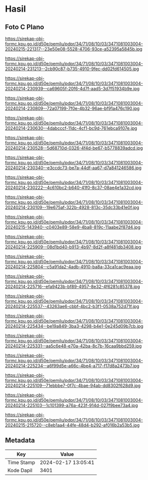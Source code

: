 # Hasil

## Foto C Plano

https://sirekap-obj-formc.kpu.go.id/d50e/pemilu/pdpr/34/71/08/10/03/3471081003004-20240215-221317--23e50e08-5528-4706-93ce-a52395a5845b.jpg

https://sirekap-obj-formc.kpu.go.id/d50e/pemilu/pdpr/34/71/08/10/03/3471081003004-20240214-231213--2cb90c87-b735-4910-9fec-dd02fd614505.jpg

https://sirekap-obj-formc.kpu.go.id/d50e/pemilu/pdpr/34/71/08/10/03/3471081003004-20240214-230939--ca69605f-20f6-4d7f-aad5-3d7f51934b9e.jpg

https://sirekap-obj-formc.kpu.go.id/d50e/pemilu/pdpr/34/71/08/10/03/3471081003004-20240214-230809--72a07199-7f0e-4b32-96ae-bf91a476c190.jpg

https://sirekap-obj-formc.kpu.go.id/d50e/pemilu/pdpr/34/71/08/10/03/3471081003004-20240214-230630--4dabcccf-11dc-4cf1-bc9d-761ebca9107e.jpg

https://sirekap-obj-formc.kpu.go.id/d50e/pemilu/pdpr/34/71/08/10/03/3471081003004-20240214-230528--5d68710d-0326-4f4d-be67-b5778839adcd.jpg

https://sirekap-obj-formc.kpu.go.id/d50e/pemilu/pdpr/34/71/08/10/03/3471081003004-20240214-230340--e3ccdc73-be7a-44df-aa67-d7a841246586.jpg

https://sirekap-obj-formc.kpu.go.id/d50e/pemilu/pdpr/34/71/08/10/03/3471081003004-20240214-230222--4c610bc2-b640-41f0-8c37-08ae4e1a32cd.jpg

https://sirekap-obj-formc.kpu.go.id/d50e/pemilu/pdpr/34/71/08/10/03/3471081003004-20240214-230109--19e675af-322b-4928-813c-35dc33b41e0f.jpg

https://sirekap-obj-formc.kpu.go.id/d50e/pemilu/pdpr/34/71/08/10/03/3471081003004-20240215-143940--c0403e89-58e9-4ba8-819c-11aabe2f87d4.jpg

https://sirekap-obj-formc.kpu.go.id/d50e/pemilu/pdpr/34/71/08/10/03/3471081003004-20240214-225909--08d1bd40-b913-4b97-8d2f-a8f481db3408.jpg

https://sirekap-obj-formc.kpu.go.id/d50e/pemilu/pdpr/34/71/08/10/03/3471081003004-20240214-225804--c5a91da2-4adb-4910-ba8a-33ca1cac9eaa.jpg

https://sirekap-obj-formc.kpu.go.id/d50e/pemilu/pdpr/34/71/08/10/03/3471081003004-20240214-225716--efa9423b-bf89-4957-8e32-4f6281c85378.jpg

https://sirekap-obj-formc.kpu.go.id/d50e/pemilu/pdpr/34/71/08/10/03/3471081003004-20240214-225537--43263ae6-cbbf-4bc2-b3f1-0538a752d71f.jpg

https://sirekap-obj-formc.kpu.go.id/d50e/pemilu/pdpr/34/71/08/10/03/3471081003004-20240214-225434--be19a849-3ba3-4298-b4e1-0e245d09b7cb.jpg

https://sirekap-obj-formc.kpu.go.id/d50e/pemilu/pdpr/34/71/08/10/03/3471081003004-20240214-225331--aa5c6e48-e70a-42ba-8c7b-16caa9bbd259.jpg

https://sirekap-obj-formc.kpu.go.id/d50e/pemilu/pdpr/34/71/08/10/03/3471081003004-20240214-225234--a6f99d5e-a66c-4be4-a717-f17d8a2473b7.jpg

https://sirekap-obj-formc.kpu.go.id/d50e/pemilu/pdpr/34/71/08/10/03/3471081003004-20240214-225109--71ebbbe7-0f7c-4bae-94ab-dd8302f628d9.jpg

https://sirekap-obj-formc.kpu.go.id/d50e/pemilu/pdpr/34/71/08/10/03/3471081003004-20240214-225103--1c101399-a76a-423f-914d-027f9bee73a4.jpg

https://sirekap-obj-formc.kpu.go.id/d50e/pemilu/pdpr/34/71/08/10/03/3471081003004-20240215-215720--c8eb1aa4-44fe-48d4-b292-af016b2a53b5.jpg


## Metadata

| Key        | Value               |
| ---------- | ------------------- |
| Time Stamp | 2024-02-17 13:05:41 |
| Kode Dapil | 3401                |



